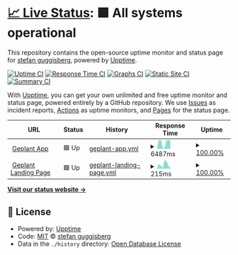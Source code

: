 # [📈 Live Status](https://bassplayerch.github.io/geplant-uptime): <!--live status--> **🟩 All systems operational**

This repository contains the open-source uptime monitor and status page for [stefan guggisberg](https://bassplayerch.github.io/geplant-uptime), powered by [Upptime](https://github.com/upptime/upptime).

[![Uptime CI](https://github.com/bassplayerch/geplant-uptime/workflows/Uptime%20CI/badge.svg)](https://github.com/bassplayerch/geplant-uptime/actions?query=workflow%3A%22Uptime+CI%22)
[![Response Time CI](https://github.com/bassplayerch/geplant-uptime/workflows/Response%20Time%20CI/badge.svg)](https://github.com/bassplayerch/geplant-uptime/actions?query=workflow%3A%22Response+Time+CI%22)
[![Graphs CI](https://github.com/bassplayerch/geplant-uptime/workflows/Graphs%20CI/badge.svg)](https://github.com/bassplayerch/geplant-uptime/actions?query=workflow%3A%22Graphs+CI%22)
[![Static Site CI](https://github.com/bassplayerch/geplant-uptime/workflows/Static%20Site%20CI/badge.svg)](https://github.com/bassplayerch/geplant-uptime/actions?query=workflow%3A%22Static+Site+CI%22)
[![Summary CI](https://github.com/bassplayerch/geplant-uptime/workflows/Summary%20CI/badge.svg)](https://github.com/bassplayerch/geplant-uptime/actions?query=workflow%3A%22Summary+CI%22)

With [Upptime](https://upptime.js.org), you can get your own unlimited and free uptime monitor and status page, powered entirely by a GitHub repository. We use [Issues](https://github.com/bassplayerch/geplant-uptime/issues) as incident reports, [Actions](https://github.com/bassplayerch/geplant-uptime/actions) as uptime monitors, and [Pages](https://bassplayerch.github.io/geplant-uptime) for the status page.

<!--start: status pages-->
<!-- This summary is generated by Upptime (https://github.com/upptime/upptime) -->
<!-- Do not edit this manually, your changes will be overwritten -->
<!-- prettier-ignore -->
| URL | Status | History | Response Time | Uptime |
| --- | ------ | ------- | ------------- | ------ |
| <img alt="" src="https://icons.duckduckgo.com/ip3/app.geplant.io.ico" height="13"> [Geplant App](https://app.geplant.io) | 🟩 Up | [geplant-app.yml](https://github.com/bassplayerch/geplant-uptime/commits/HEAD/history/geplant-app.yml) | <details><summary><img alt="Response time graph" src="./graphs/geplant-app/response-time-week.png" height="20"> 6487ms</summary><br><a href="https://bassplayerch.github.io/geplant-uptime/history/geplant-app"><img alt="Response time 7026" src="https://img.shields.io/endpoint?url=https%3A%2F%2Fraw.githubusercontent.com%2Fbassplayerch%2Fgeplant-uptime%2FHEAD%2Fapi%2Fgeplant-app%2Fresponse-time.json"></a><br><a href="https://bassplayerch.github.io/geplant-uptime/history/geplant-app"><img alt="24-hour response time 8398" src="https://img.shields.io/endpoint?url=https%3A%2F%2Fraw.githubusercontent.com%2Fbassplayerch%2Fgeplant-uptime%2FHEAD%2Fapi%2Fgeplant-app%2Fresponse-time-day.json"></a><br><a href="https://bassplayerch.github.io/geplant-uptime/history/geplant-app"><img alt="7-day response time 6487" src="https://img.shields.io/endpoint?url=https%3A%2F%2Fraw.githubusercontent.com%2Fbassplayerch%2Fgeplant-uptime%2FHEAD%2Fapi%2Fgeplant-app%2Fresponse-time-week.json"></a><br><a href="https://bassplayerch.github.io/geplant-uptime/history/geplant-app"><img alt="30-day response time 6001" src="https://img.shields.io/endpoint?url=https%3A%2F%2Fraw.githubusercontent.com%2Fbassplayerch%2Fgeplant-uptime%2FHEAD%2Fapi%2Fgeplant-app%2Fresponse-time-month.json"></a><br><a href="https://bassplayerch.github.io/geplant-uptime/history/geplant-app"><img alt="1-year response time 7026" src="https://img.shields.io/endpoint?url=https%3A%2F%2Fraw.githubusercontent.com%2Fbassplayerch%2Fgeplant-uptime%2FHEAD%2Fapi%2Fgeplant-app%2Fresponse-time-year.json"></a></details> | <details><summary><a href="https://bassplayerch.github.io/geplant-uptime/history/geplant-app">100.00%</a></summary><a href="https://bassplayerch.github.io/geplant-uptime/history/geplant-app"><img alt="All-time uptime 99.99%" src="https://img.shields.io/endpoint?url=https%3A%2F%2Fraw.githubusercontent.com%2Fbassplayerch%2Fgeplant-uptime%2FHEAD%2Fapi%2Fgeplant-app%2Fuptime.json"></a><br><a href="https://bassplayerch.github.io/geplant-uptime/history/geplant-app"><img alt="24-hour uptime 100.00%" src="https://img.shields.io/endpoint?url=https%3A%2F%2Fraw.githubusercontent.com%2Fbassplayerch%2Fgeplant-uptime%2FHEAD%2Fapi%2Fgeplant-app%2Fuptime-day.json"></a><br><a href="https://bassplayerch.github.io/geplant-uptime/history/geplant-app"><img alt="7-day uptime 100.00%" src="https://img.shields.io/endpoint?url=https%3A%2F%2Fraw.githubusercontent.com%2Fbassplayerch%2Fgeplant-uptime%2FHEAD%2Fapi%2Fgeplant-app%2Fuptime-week.json"></a><br><a href="https://bassplayerch.github.io/geplant-uptime/history/geplant-app"><img alt="30-day uptime 100.00%" src="https://img.shields.io/endpoint?url=https%3A%2F%2Fraw.githubusercontent.com%2Fbassplayerch%2Fgeplant-uptime%2FHEAD%2Fapi%2Fgeplant-app%2Fuptime-month.json"></a><br><a href="https://bassplayerch.github.io/geplant-uptime/history/geplant-app"><img alt="1-year uptime 99.99%" src="https://img.shields.io/endpoint?url=https%3A%2F%2Fraw.githubusercontent.com%2Fbassplayerch%2Fgeplant-uptime%2FHEAD%2Fapi%2Fgeplant-app%2Fuptime-year.json"></a></details>
| <img alt="" src="https://icons.duckduckgo.com/ip3/geplant.io.ico" height="13"> [Geplant Landing Page](http://geplant.io/) | 🟩 Up | [geplant-landing-page.yml](https://github.com/bassplayerch/geplant-uptime/commits/HEAD/history/geplant-landing-page.yml) | <details><summary><img alt="Response time graph" src="./graphs/geplant-landing-page/response-time-week.png" height="20"> 215ms</summary><br><a href="https://bassplayerch.github.io/geplant-uptime/history/geplant-landing-page"><img alt="Response time 360" src="https://img.shields.io/endpoint?url=https%3A%2F%2Fraw.githubusercontent.com%2Fbassplayerch%2Fgeplant-uptime%2FHEAD%2Fapi%2Fgeplant-landing-page%2Fresponse-time.json"></a><br><a href="https://bassplayerch.github.io/geplant-uptime/history/geplant-landing-page"><img alt="24-hour response time 61" src="https://img.shields.io/endpoint?url=https%3A%2F%2Fraw.githubusercontent.com%2Fbassplayerch%2Fgeplant-uptime%2FHEAD%2Fapi%2Fgeplant-landing-page%2Fresponse-time-day.json"></a><br><a href="https://bassplayerch.github.io/geplant-uptime/history/geplant-landing-page"><img alt="7-day response time 215" src="https://img.shields.io/endpoint?url=https%3A%2F%2Fraw.githubusercontent.com%2Fbassplayerch%2Fgeplant-uptime%2FHEAD%2Fapi%2Fgeplant-landing-page%2Fresponse-time-week.json"></a><br><a href="https://bassplayerch.github.io/geplant-uptime/history/geplant-landing-page"><img alt="30-day response time 298" src="https://img.shields.io/endpoint?url=https%3A%2F%2Fraw.githubusercontent.com%2Fbassplayerch%2Fgeplant-uptime%2FHEAD%2Fapi%2Fgeplant-landing-page%2Fresponse-time-month.json"></a><br><a href="https://bassplayerch.github.io/geplant-uptime/history/geplant-landing-page"><img alt="1-year response time 360" src="https://img.shields.io/endpoint?url=https%3A%2F%2Fraw.githubusercontent.com%2Fbassplayerch%2Fgeplant-uptime%2FHEAD%2Fapi%2Fgeplant-landing-page%2Fresponse-time-year.json"></a></details> | <details><summary><a href="https://bassplayerch.github.io/geplant-uptime/history/geplant-landing-page">100.00%</a></summary><a href="https://bassplayerch.github.io/geplant-uptime/history/geplant-landing-page"><img alt="All-time uptime 100.00%" src="https://img.shields.io/endpoint?url=https%3A%2F%2Fraw.githubusercontent.com%2Fbassplayerch%2Fgeplant-uptime%2FHEAD%2Fapi%2Fgeplant-landing-page%2Fuptime.json"></a><br><a href="https://bassplayerch.github.io/geplant-uptime/history/geplant-landing-page"><img alt="24-hour uptime 100.00%" src="https://img.shields.io/endpoint?url=https%3A%2F%2Fraw.githubusercontent.com%2Fbassplayerch%2Fgeplant-uptime%2FHEAD%2Fapi%2Fgeplant-landing-page%2Fuptime-day.json"></a><br><a href="https://bassplayerch.github.io/geplant-uptime/history/geplant-landing-page"><img alt="7-day uptime 100.00%" src="https://img.shields.io/endpoint?url=https%3A%2F%2Fraw.githubusercontent.com%2Fbassplayerch%2Fgeplant-uptime%2FHEAD%2Fapi%2Fgeplant-landing-page%2Fuptime-week.json"></a><br><a href="https://bassplayerch.github.io/geplant-uptime/history/geplant-landing-page"><img alt="30-day uptime 100.00%" src="https://img.shields.io/endpoint?url=https%3A%2F%2Fraw.githubusercontent.com%2Fbassplayerch%2Fgeplant-uptime%2FHEAD%2Fapi%2Fgeplant-landing-page%2Fuptime-month.json"></a><br><a href="https://bassplayerch.github.io/geplant-uptime/history/geplant-landing-page"><img alt="1-year uptime 100.00%" src="https://img.shields.io/endpoint?url=https%3A%2F%2Fraw.githubusercontent.com%2Fbassplayerch%2Fgeplant-uptime%2FHEAD%2Fapi%2Fgeplant-landing-page%2Fuptime-year.json"></a></details>

<!--end: status pages-->

[**Visit our status website →**](https://bassplayerch.github.io/geplant-uptime)

## 📄 License

- Powered by: [Upptime](https://github.com/upptime/upptime)
- Code: [MIT](./LICENSE) © [stefan guggisberg](https://bassplayerch.github.io/geplant-uptime)
- Data in the `./history` directory: [Open Database License](https://opendatacommons.org/licenses/odbl/1-0/)
